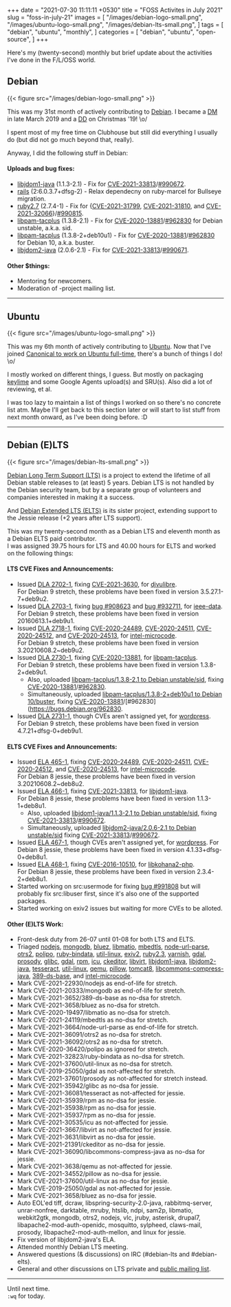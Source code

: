 +++
date = "2021-07-30 11:11:11 +0530"
title = "FOSS Activites in July 2021"
slug = "foss-in-july-21"
images = [
    "/images/debian-logo-small.png",
    "/images/ubuntu-logo-small.png",
    "/images/debian-lts-small.png",
]
tags = [
    "debian",
    "ubuntu",
    "monthly",
]
categories = [
    "debian",
    "ubuntu",
    "open-source",
]
+++

Here's my (twenty-second) monthly but brief update about the activities I've done in the F/L/OSS world.

## Debian
{{< figure src="/images/debian-logo-small.png" >}}

This was my 31st month of actively contributing to [Debian](https://www.debian.org/).
I became a [DM](https://wiki.debian.org/DebianMaintainer) in late March 2019 and a [DD](https://wiki.debian.org/DebianDeveloper) on Christmas '19! \o/

I spent most of my free time on Clubhouse but still did everything I usually do (but did not go much beyond that, really).

Anyway, I did the following stuff in Debian:

#### Uploads and bug fixes:

- [libjdom1-java](https://tracker.debian.org/pkg/libjdom1-java) (1.1.3-2.1) - Fix for [CVE-2021-33813](https://security-tracker.debian.org/tracker/CVE-2021-33813)/[#990672](https://bugs.debian.org/990672).
- [rails](https://tracker.debian.org/pkg/rails) (2:6.0.3.7+dfsg-2) - Relax dependecny on ruby-marcel for Bullseye migration.
- [ruby2.7](https://tracker.debian.org/pkg/ruby2.7) (2.7.4-1) - Fix for {[CVE-2021-31799](https://security-tracker.debian.org/tracker/CVE-2021-31799), [CVE-2021-31810](https://security-tracker.debian.org/tracker/CVE-2021-31810), and [CVE-2021-32066](https://security-tracker.debian.org/tracker/CVE-2021-32066)}/[#990815](https://bugs.debian.org/990815).
- [libpam-tacplus](https://tracker.debian.org/pkg/libpam-tacplus) (1.3.8-2.1) - Fix for [CVE-2020-13881](https://security-tracker.debian.org/tracker/CVE-2020-13881)/[#962830](https://bugs.debian.org/962830) for Debian unstable, a.k.a. sid.
- [libpam-tacplus](https://tracker.debian.org/pkg/libpam-tacplus) (1.3.8-2+deb10u1) - Fix for [CVE-2020-13881](https://security-tracker.debian.org/tracker/CVE-2020-13881)/[#962830](https://bugs.debian.org/962830) for Debian 10, a.k.a. buster.
- [libjdom2-java](https://tracker.debian.org/pkg/libjdom2-java) (2.0.6-2.1) - Fix for [CVE-2021-33813](https://security-tracker.debian.org/tracker/CVE-2021-33813)/[#990671](https://bugs.debian.org/990671).

#### Other $things:

- Mentoring for newcomers.
- Moderation of -project mailing list.

---

## Ubuntu
{{< figure src="/images/ubuntu-logo-small.png" >}}

This was my 6th month of actively contributing to [Ubuntu](https://ubuntu.com/about).
Now that I've joined [Canonical to work on Ubuntu full-time](https://utkarsh2102.com/posts/hello-canonical/), there's a bunch of things I do! \o/

I mostly worked on different things, I guess. But mostly on packaging [keylime](https://github.com/utkarsh2102/python-keylime) and some Google Agents upload(s) and SRU(s). Also did a lot of reviewing, et al.

I was too lazy to maintain a list of things I worked on so there's no concrete list atm. Maybe I'll get back to this section later or will start to list stuff from next month onward, as I've been doing before. :D

---

## Debian (E)LTS
{{< figure src="/images/debian-lts-small.png" >}}

[Debian Long Term Support (LTS)](https://www.freexian.com/en/services/debian-lts.html) is a project to extend the lifetime of all Debian stable releases to (at least) 5 years. Debian LTS is not handled by the Debian security team, but by a separate group of volunteers and companies interested in making it a success.  

And [Debian Extended LTS (ELTS)](https://deb.freexian.com/extended-lts) is its sister project, extending support to the Jessie release (+2 years after LTS support).

This was my twenty-second month as a Debian LTS and eleventh month as a Debian ELTS paid contributor.  
I was assigned 39.75 hours for LTS and 40.00 hours for ELTS and worked on the following things:  

#### LTS CVE Fixes and Announcements:

- Issued [DLA 2702-1](https://lists.debian.org/debian-lts-announce/2021/07/msg00002.html), fixing [CVE-2021-3630](https://security-tracker.debian.org/tracker/CVE-2021-3630), for [djvulibre](https://tracker.debian.org/pkg/djvulibre).  
  For Debian 9 stretch, these problems have been fixed in version 3.5.27.1-7+deb9u2.
- Issued [DLA 2703-1](https://lists.debian.org/debian-lts-announce/2021/07/msg00003.html), fixing [bug #908623](https://bugs.debian.org/908623) and [bug #932711](https://bugs.debian.org/932711), for [ieee-data](https://tracker.debian.org/pkg/ieee-data).  
  For Debian 9 stretch, these problems have been fixed in version 20160613.1+deb9u1.
- Issued [DLA 2718-1](https://lists.debian.org/debian-lts-announce/2021/07/msg00022.html), fixing [CVE-2020-24489](https://security-tracker.debian.org/tracker/CVE-2020-24489), [CVE-2020-24511](https://security-tracker.debian.org/tracker/CVE-2020-24511), [CVE-2020-24512](https://security-tracker.debian.org/tracker/CVE-2020-24512), and [CVE-2020-24513](https://security-tracker.debian.org/tracker/CVE-2020-24513), for [intel-microcode](https://tracker.debian.org/pkg/intel-microcode).  
  For Debian 9 stretch, these problems have been fixed in version 3.20210608.2~deb9u2.
- Issued [DLA 2730-1](https://lists.debian.org/debian-lts-announce/2021/08/msg00006.html), fixing [CVE-2020-13881](https://security-tracker.debian.org/tracker/CVE-2020-13881), for [libpam-tacplus](https://tracker.debian.org/pkg/libpam-tacplus).  
  For Debian 9 stretch, these problems have been fixed in version 1.3.8-2+deb9u1.
  - Also, uploaded [libpam-tacplus/1.3.8-2.1 to Debian unstable/sid](https://tracker.debian.org/news/1245344/accepted-libpam-tacplus-138-21-source-into-unstable/), fixing [CVE-2020-13881](https://security-tracker.debian.org/tracker/CVE-2020-13881)/[#962830](https://bugs.debian.org/962830).
  - Simultaneously, uploaded [libpam-tacplus/1.3.8-2+deb10u1 to Debian 10/buster](https://tracker.debian.org/news/1245501/accepted-libpam-tacplus-138-2deb10u1-source-amd64-into-proposed-updates-stable-new-proposed-updates/), fixing [CVE-2020-13881](https://security-tracker.debian.org/tracker/CVE-2020-13881)/[#962830](https://bugs.debian.org/962830.
- Issued [DLA 2731-1](https://lists.debian.org/debian-lts-announce/2021/08/msg00007.html), though CVEs aren't assigned yet, for [wordpress](https://tracker.debian.org/pkg/wordpress).  
  For Debian 9 stretch, these problems have been fixed in version 4.7.21+dfsg-0+deb9u1.

#### ELTS CVE Fixes and Announcements:

- Issued [ELA 465-1](https://deb.freexian.com/extended-lts/updates/ela-465-1-intel-microcode/), fixing [CVE-2020-24489](https://security-tracker.debian.org/tracker/CVE-2020-24489), [CVE-2020-24511](https://security-tracker.debian.org/tracker/CVE-2020-24511), [CVE-2020-24512](https://security-tracker.debian.org/tracker/CVE-2020-24512), and [CVE-2020-24513](https://security-tracker.debian.org/tracker/CVE-2020-24513), for [intel-microcode](https://tracker.debian.org/pkg/intel-microcode).  
  For Debian 8 jessie, these problems have been fixed in version 3.20210608.2~deb8u2.
- Issued [ELA 466-1](https://deb.freexian.com/extended-lts/updates/ela-466-1-libjdom1-java/), fixing [CVE-2021-33813](https://security-tracker.debian.org/tracker/CVE-2021-33813), for [libjdom1-java](https://tracker.debian.org/pkg/libjdom1-java).  
  For Debian 8 jessie, these problems have been fixed in version 1.1.3-1+deb8u1.
  - Also, uploaded [libjdom1-java/1.1.3-2.1 to Debian unstable/sid](https://tracker.debian.org/news/1245334/accepted-libjdom1-java-113-21-source-into-unstable/), fixing [CVE-2021-33813](https://security-tracker.debian.org/tracker/CVE-2021-33813)/[#990672](https://bugs.debian.org/990672).
  - Simultaneously, uploaded [libjdom2-java/2.0.6-2.1 to Debian unstable/sid](https://tracker.debian.org/news/1245371/accepted-libjdom2-java-206-21-source-into-unstable/) fixing [CVE-2021-33813](https://security-tracker.debian.org/tracker/CVE-2021-33813)/[#990672](https://bugs.debian.org/990672).
- Issued [ELA 467-1](https://deb.freexian.com/extended-lts/updates/ela-467-1-wordpress/), though CVEs aren't assigned yet, for [wordpress](https://tracker.debian.org/pkg/wordpress).
  For Debian 8 jessie, these problems have been fixed in version 4.1.33+dfsg-0+deb8u1.
- Issued [ELA 468-1](https://deb.freexian.com/extended-lts/updates/ela-468-1-libkohana2-php/), fixing [CVE-2016-10510](https://security-tracker.debian.org/tracker/CVE-2016-10510), for [libkohana2-php](https://tracker.debian.org/pkg/libkohana2-php).  
  For Debian 8 jessie, these problems have been fixed in version 2.3.4-2+deb8u1.
- Started working on src:usermode for fixing [bug #991808](https://bugs.debian.org/991808) but will probably fix src:libuser first, since it's also one of the supported packages.
- Started working on exiv2 issues but waiting for more CVEs to be alloted.

#### Other (E)LTS Work:

- Front-desk duty from 26-07 until 01-08 for both LTS and ELTS.
- Triaged [nodejs](https://tracker.debian.org/pkg/nodejs),
[mongodb](https://tracker.debian.org/pkg/mongodb),
[bluez](https://tracker.debian.org/pkg/bluez),
[libmatio](https://tracker.debian.org/pkg/libmatio),
[mbedtls](https://tracker.debian.org/pkg/mbedtls),
[node-url-parse](https://tracker.debian.org/pkg/node-url-parse),
[otrs2](https://tracker.debian.org/pkg/otrs2),
[polipo](https://tracker.debian.org/pkg/polipo),
[ruby-bindata](https://tracker.debian.org/pkg/ruby-bindata),
[util-linux](https://tracker.debian.org/pkg/util-linux),
[exiv2](https://tracker.debian.org/pkg/exiv2),
[ruby2.3](https://tracker.debian.org/pkg/ruby2.3),
[varnish](https://tracker.debian.org/pkg/varnish),
[gdal](https://tracker.debian.org/pkg/gdal),
[prosody](https://tracker.debian.org/pkg/prosody),
[glibc](https://tracker.debian.org/pkg/glibc),
[gdal](https://tracker.debian.org/pkg/gdal),
[rpm](https://tracker.debian.org/pkg/rpm),
[icu](https://tracker.debian.org/pkg/icu),
[ckeditor](https://tracker.debian.org/pkg/ckeditor),
[libvirt](https://tracker.debian.org/pkg/libvirt),
[libjdom1-java](https://tracker.debian.org/pkg/libjdom1-java),
[libjdom2-java](https://tracker.debian.org/pkg/libjdom2-java),
[tesseract](https://tracker.debian.org/pkg/tesseract),
[util-linux](https://tracker.debian.org/pkg/util-linux),
[qemu](https://tracker.debian.org/pkg/qemu),
[pillow](https://tracker.debian.org/pkg/pillow),
[tomcat8](https://tracker.debian.org/pkg/tomcat8),
[libcommons-compress-java](https://tracker.debian.org/pkg/libcommons-compress-java),
[389-ds-base](https://tracker.debian.org/pkg/389-ds-base), and
[intel-microcode](https://tracker.debian.org/pkg/intel-microcode).
- Mark CVE-2021-22930/nodejs as end-of-life for stretch.
- Mark CVE-2021-20333/mongodb as end-of-life for stretch.
- Mark CVE-2021-3652/389-ds-base as no-dsa for stretch.
- Mark CVE-2021-3658/bluez as no-dsa for stretch.
- Mark CVE-2020-19497/libmatio as no-dsa for stretch.
- Mark CVE-2021-24119/mbedtls as no-dsa for stretch.
- Mark CVE-2021-3664/node-url-parse as end-of-life for stretch.
- Mark CVE-2021-36091/otrs2 as no-dsa for stretch.
- Mark CVE-2021-36092/otrs2 as no-dsa for stretch.
- Mark CVE-2020-36420/polipo as ignored for stretch.
- Mark CVE-2021-32823/ruby-bindata as no-dsa for stretch.
- Mark CVE-2021-37600/util-linux as no-dsa for stretch.
- Mark CVE-2019-25050/gdal as not-affected for stretch.
- Mark CVE-2021-37601/prosody as not-affected for stretch instead.
- Mark CVE-2021-35942/glibc as no-dsa for jessie.
- Mark CVE-2021-36081/tesseract as not-affected for jessie.
- Mark CVE-2021-35939/rpm as no-dsa for jessie.
- Mark CVE-2021-35938/rpm as no-dsa for jessie.
- Mark CVE-2021-35937/rpm as no-dsa for jessie.
- Mark CVE-2021-30535/icu as not-affected for jessie.
- Mark CVE-2021-3667/libvirt as not-affected for jessie.
- Mark CVE-2021-3631/libvirt as no-dsa for jessie.
- Mark CVE-2021-21391/ckeditor as no-dsa for jessie.
- Mark CVE-2021-36090/libcommons-compress-java as no-dsa for jessie.
- Mark CVE-2021-3638/qemu as not-affected for jessie.
- Mark CVE-2021-34552/pillow as no-dsa for jessie.
- Mark CVE-2021-37600/util-linux as no-dsa for jessie.
- Mark CVE-2019-25050/gdal as not-affected for jessie.
- Mark CVE-2021-3658/bluez as no-dsa for jessie.
- Auto EOL'ed tiff, dcraw, libspring-security-2.0-java, rabbitmq-server, unrar-nonfree, darktable, mruby, htslib, ndpi, sam2p, libmatio, webkit2gtk, mongodb, otrs2, nodejs, vlc, jruby, asterisk, drupal7, libapache2-mod-auth-openidc, mosquitto, sylpheed, claws-mail, prosody, libapache2-mod-auth-mellon, and linux for jessie.
- Fix version of libjdom2-java's ELA.
- Attended monthly Debian LTS meeting.
- Answered questions (& discussions) on IRC (#debian-lts and #debian-elts).
- General and other discussions on LTS private and [public mailing list](https://lists.debian.org/debian-lts/2021/07/threads.html).

---

Until next time.  
`:wq` for today.
